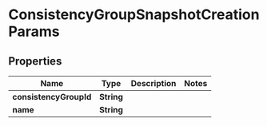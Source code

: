 

# ConsistencyGroupSnapshotCreationParams


## Properties

Name | Type | Description | Notes
------------ | ------------- | ------------- | -------------
**consistencyGroupId** | **String** |  | 
**name** | **String** |  | 



